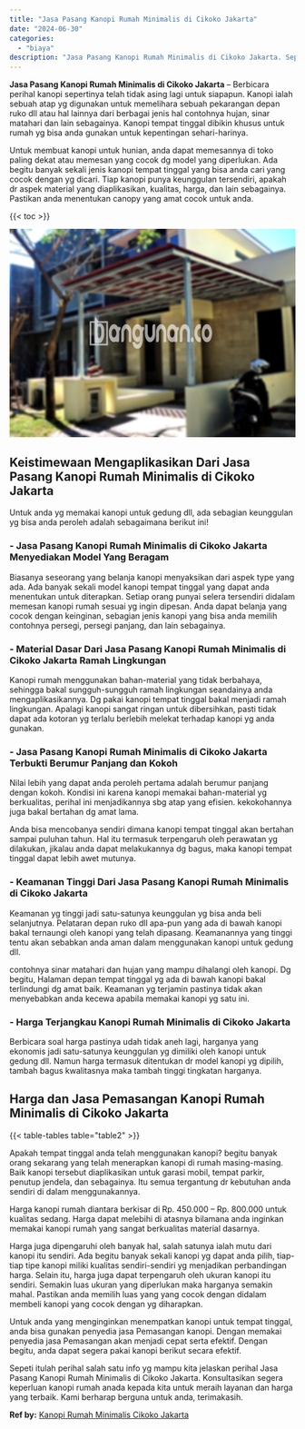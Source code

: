 ```yaml
---
title: "Jasa Pasang Kanopi Rumah Minimalis di Cikoko Jakarta"
date: "2024-06-30"
categories: 
  - "biaya"
description: "Jasa Pasang Kanopi Rumah Minimalis di Cikoko Jakarta. Sepeti itulah perihal salah satu info yg mampu kita jelaskan perihal Jasa Pasang Kanopi Rumah Minimalis..."
---
```


**Jasa Pasang Kanopi Rumah Minimalis di Cikoko Jakarta** – Berbicara perihal kanopi sepertinya telah tidak asing lagi untuk siapapun. Kanopi ialah sebuah atap yg digunakan untuk memelihara sebuah pekarangan depan ruko dll atau hal lainnya dari berbagai jenis hal contohnya hujan, sinar matahari dan lain sebagainya. Kanopi tempat tinggal dibikin khusus untuk rumah yg bisa anda gunakan untuk kepentingan sehari-harinya.

Untuk membuat kanopi untuk hunian, anda dapat memesannya di toko paling dekat atau memesan yang cocok dg model yang diperlukan. Ada begitu banyak sekali jenis kanopi tempat tinggal yang bisa anda cari yang cocok dengan yg dicari. Tiap kanopi punya keunggulan tersendiri, apakah dr aspek material yang diaplikasikan, kualitas, harga, dan lain sebagainya. Pastikan anda menentukan canopy yang amat cocok untuk anda.

{{< toc >}}

![Jasa Pasang Kanopi Rumah Minimalis di Cikoko Jakarta](/images/harga-kanopi-minimalis-11.png)

## Keistimewaan Mengaplikasikan Dari Jasa Pasang Kanopi Rumah Minimalis di Cikoko Jakarta

Untuk anda yg memakai kanopi untuk gedung dll, ada sebagian keunggulan yg bisa anda peroleh adalah sebagaimana berikut ini!

### \- Jasa Pasang Kanopi Rumah Minimalis di Cikoko Jakarta Menyediakan Model Yang Beragam

Biasanya seseorang yang belanja kanopi menyaksikan dari aspek type yang ada. Ada banyak sekali model kanopi tempat tinggal yang dapat anda menentukan untuk diterapkan. Setiap orang punyai selera tersendiri didalam memesan kanopi rumah sesuai yg ingin dipesan. Anda dapat belanja yang cocok dengan keinginan, sebagian jenis kanopi yang bisa anda memilih contohnya persegi, persegi panjang, dan lain sebagainya.

### \- Material Dasar Dari Jasa Pasang Kanopi Rumah Minimalis di Cikoko Jakarta Ramah Lingkungan

Kanopi rumah menggunakan bahan-material yang tidak berbahaya, sehingga bakal sungguh-sungguh ramah lingkungan seandainya anda mengaplikasikannya. Dg pakai kanopi tempat tinggal bakal menjadi ramah lingkungan. Apalagi kanopi sangat ringan untuk dibersihkan, pasti tidak dapat ada kotoran yg terlalu berlebih melekat terhadap kanopi yg anda gunakan.

### \- Jasa Pasang Kanopi Rumah Minimalis di Cikoko Jakarta Terbukti Berumur Panjang dan Kokoh

Nilai lebih yang dapat anda peroleh pertama adalah berumur panjang dengan kokoh. Kondisi ini karena kanopi memakai bahan-material yg berkualitas, perihal ini menjadikannya sbg atap yang efisien. kekokohannya juga bakal bertahan dg amat lama.

Anda bisa mencobanya sendiri dimana kanopi tempat tinggal akan bertahan sampai puluhan tahun. Hal itu termasuk terpengaruh oleh perawatan yg dilakukan, jikalau anda dapat melakukannya dg bagus, maka kanopi tempat tinggal dapat lebih awet mutunya.

### \- Keamanan Tinggi Dari Jasa Pasang Kanopi Rumah Minimalis di Cikoko Jakarta

Keamanan yg tinggi jadi satu-satunya keunggulan yg bisa anda beli selanjutnya. Pelataran depan ruko dll apa-pun yang ada di bawah kanopi bakal ternaungi oleh kanopi yang telah dipasang. Keamanannya yang tinggi tentu akan sebabkan anda aman dalam menggunakan kanopi untuk gedung dll.

contohnya sinar matahari dan hujan yang mampu dihalangi oleh kanopi. Dg begitu, Halaman depan tempat tinggal yg ada di bawah kanopi bakal terlindungi dg amat baik. Keamanan yg terjamin pastinya tidak akan menyebabkan anda kecewa apabila memakai kanopi yg satu ini.

### \- Harga Terjangkau Kanopi Rumah Minimalis di Cikoko Jakarta

Berbicara soal harga pastinya udah tidak aneh lagi, harganya yang ekonomis jadi satu-satunya keunggulan yg dimiliki oleh kanopi untuk gedung dll. Namun harga termasuk ditentukan dr model kanopi yg dipilih, tambah bagus kwalitasnya maka tambah tinggi tingkatan harganya.

## Harga dan Jasa Pemasangan Kanopi Rumah Minimalis di Cikoko Jakarta

{{< table-tables table="table2" >}}

Apakah tempat tinggal anda telah menggunakan kanopi? begitu banyak orang sekarang yang telah menerapkan kanopi di rumah masing-masing. Baik kanopi tersebut diaplikasikan untuk garasi mobil, tempat parkir, penutup jendela, dan sebagainya. Itu semua tergantung dr kebutuhan anda sendiri di dalam menggunakannya.

Harga kanopi rumah diantara berkisar di Rp. 450.000 – Rp. 800.000 untuk kualitas sedang. Harga dapat melebihi di atasnya bilamana anda inginkan memakai kanopi rumah yang sangat berkualitas material dasarnya.

Harga juga dipengaruhi oleh banyak hal, salah satunya ialah mutu dari kanopi itu sendiri. Ada begitu banyak sekali kanopi yg dapat anda pilih, tiap-tiap tipe kanopi miliki kualitas sendiri-sendiri yg menjadikan perbandingan harga. Selain itu, harga juga dapat terpengaruh oleh ukuran kanopi itu sendiri. Semakin luas ukuran yang diperlukan maka harganya semakin mahal. Pastikan anda memilih luas yang yang cocok dengan didalam membeli kanopi yang cocok dengan yg diharapkan.

Untuk anda yang menginginkan menempatkan kanopi untuk tempat tinggal, anda bisa gunakan penyedia jasa Pemasangan kanopi. Dengan memakai penyedia jasa Pemasangan akan menjadi cepat serta efektif. Dengan begitu, anda dapat segera pakai kanopi berikut secara efektif.

Sepeti itulah perihal salah satu info yg mampu kita jelaskan perihal Jasa Pasang Kanopi Rumah Minimalis di Cikoko Jakarta. Konsultasikan segera keperluan kanopi rumah anada kepada kita untuk meraih layanan dan harga yang terbaik. Kami berharap berguna untuk anda, terimakasih.

**Ref by:**  [Kanopi Rumah Minimalis Cikoko Jakarta](https://id.wikipedia.org/wiki/Kanopi)

